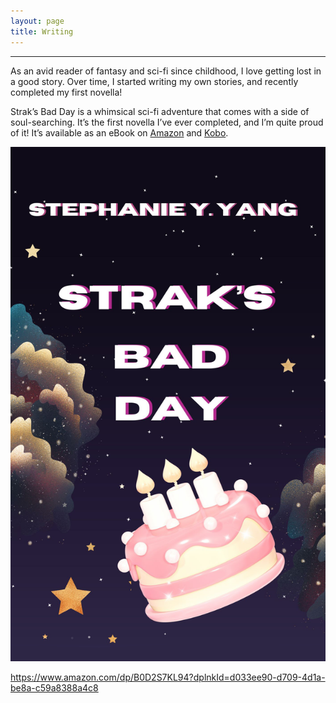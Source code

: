```yaml
---
layout: page
title: Writing
---
```

------------------------------

As an avid reader of fantasy and sci-fi since childhood, I love getting lost in a good story. Over time, I started writing my own stories, and recently completed my first novella!

Strak’s Bad Day is a whimsical sci-fi adventure that comes with a side of soul-searching. It’s the first novella I’ve ever completed, and I’m quite proud of it! It’s available as an eBook on [Amazon](https://www.amazon.com/dp/B0D2S7KL94?dplnkId=d033ee90-d709-4d1a-be8a-c59a8388a4c8) and [Kobo](https://www.kobo.com/us/en/ebook/strak-s-bad-day?sId=8c0bdc15-0728-45a5-bb1d-16728d3b7c9e).

![Strak's Bad Day](/img/SBD.jpg)

https://www.amazon.com/dp/B0D2S7KL94?dplnkId=d033ee90-d709-4d1a-be8a-c59a8388a4c8